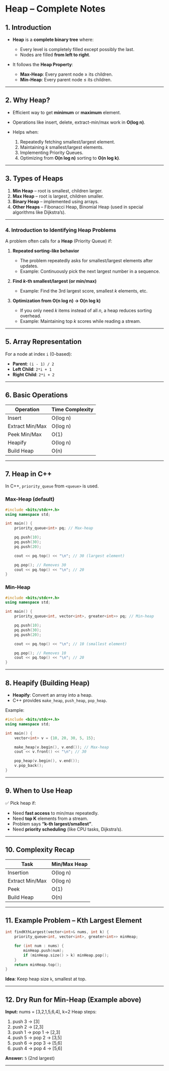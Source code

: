 # **Heap – Complete Notes**

## **1. Introduction**

* **Heap** is a **complete binary tree** where:

  * Every level is completely filled except possibly the last.
  * Nodes are filled **from left to right**.
* It follows the **Heap Property**:

  * **Max-Heap**: Every parent node ≥ its children.
  * **Min-Heap**: Every parent node ≤ its children.

---

## **2. Why Heap?**

* Efficient way to get **minimum** or **maximum** element.
* Operations like insert, delete, extract-min/max work in **O(log n)**.
* Helps when:

  1. Repeatedly fetching smallest/largest element.
  2. Maintaining *k* smallest/largest elements.
  3. Implementing Priority Queues.
  4. Optimizing from **O(n log n)** sorting to **O(n log k)**.

---

## **3. Types of Heaps**

1. **Min Heap** – root is smallest, children larger.
2. **Max Heap** – root is largest, children smaller.
3. **Binary Heap** – implemented using arrays.
4. **Other Heaps** – Fibonacci Heap, Binomial Heap (used in special algorithms like Dijkstra’s).

---

### **4. Introduction to Identifying Heap Problems**

A problem often calls for a **Heap** (Priority Queue) if:

1. **Repeated sorting-like behavior**

   * The problem repeatedly asks for smallest/largest elements after updates.
   * Example: Continuously pick the next largest number in a sequence.

2. **Find *k*-th smallest/largest (or min/max)**

   * Example: Find the 3rd largest score, smallest *k* elements, etc.

3. **Optimization from O(n log n) → O(n log k)**

   * If you only need *k* items instead of all *n*, a heap reduces sorting overhead.
   * Example: Maintaining top *k* scores while reading a stream.

---

## **5. Array Representation**

For a node at index `i` (0-based):

* **Parent**: `(i - 1) / 2`
* **Left Child**: `2*i + 1`
* **Right Child**: `2*i + 2`

---

## **6. Basic Operations**

| Operation       | Time Complexity |
| --------------- | --------------- |
| Insert          | O(log n)        |
| Extract Min/Max | O(log n)        |
| Peek Min/Max    | O(1)            |
| Heapify         | O(log n)        |
| Build Heap      | O(n)            |

---

## **7. Heap in C++**

In C++, `priority_queue` from `<queue>` is used.

### **Max-Heap (default)**

```cpp
#include <bits/stdc++.h>
using namespace std;

int main() {
    priority_queue<int> pq; // Max-heap

    pq.push(10);
    pq.push(30);
    pq.push(20);

    cout << pq.top() << "\n"; // 30 (largest element)

    pq.pop(); // Removes 30
    cout << pq.top() << "\n"; // 20
}
```

### **Min-Heap**

```cpp
#include <bits/stdc++.h>
using namespace std;

int main() {
    priority_queue<int, vector<int>, greater<int>> pq; // Min-heap

    pq.push(10);
    pq.push(30);
    pq.push(20);

    cout << pq.top() << "\n"; // 10 (smallest element)

    pq.pop(); // Removes 10
    cout << pq.top() << "\n"; // 20
}
```

---

## **8. Heapify (Building Heap)**

* **Heapify**: Convert an array into a heap.
* C++ provides `make_heap`, `push_heap`, `pop_heap`.

Example:

```cpp
#include <bits/stdc++.h>
using namespace std;

int main() {
    vector<int> v = {10, 20, 30, 5, 15};

    make_heap(v.begin(), v.end()); // Max-heap
    cout << v.front() << "\n"; // 30

    pop_heap(v.begin(), v.end());
    v.pop_back();
}
```

---

## **9. When to Use Heap**

✅ Pick heap if:

* Need **fast access** to min/max repeatedly.
* Need **top K** elements from a stream.
* Problem says **“k-th largest/smallest”**.
* Need **priority scheduling** (like CPU tasks, Dijkstra’s).

---

## **10. Complexity Recap**

| Task            | Min/Max Heap |
| --------------- | ------------ |
| Insertion       | O(log n)     |
| Extract Min/Max | O(log n)     |
| Peek            | O(1)         |
| Build Heap      | O(n)         |

---

## **11. Example Problem – Kth Largest Element**

```cpp
int findKthLargest(vector<int>& nums, int k) {
    priority_queue<int, vector<int>, greater<int>> minHeap;

    for (int num : nums) {
        minHeap.push(num);
        if (minHeap.size() > k) minHeap.pop();
    }
    return minHeap.top();
}
```

**Idea**: Keep heap size `k`, smallest at top.

---

## **12. Dry Run for Min-Heap (Example above)**

**Input:** nums = \[3,2,1,5,6,4], k=2
Heap steps:

1. push 3 → \[3]
2. push 2 → \[2,3]
3. push 1 → pop 1 → \[2,3]
4. push 5 → pop 2 → \[3,5]
5. push 6 → pop 3 → \[5,6]
6. push 4 → pop 4 → \[5,6]

**Answer:** `5` (2nd largest)

---
